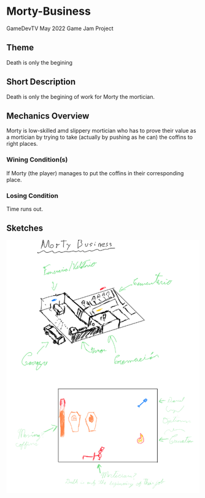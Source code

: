 # Morty-Business
 GameDevTV May 2022 Game Jam Project

## Theme
Death is only the begining

## Short Description
Death is only the begining of work for Morty the mortician.

## Mechanics Overview
Morty is low-skilled amd slippery mortician who has to prove their value as a mortician by trying to take (actually by pushing as he can) the coffins to right places. 

### Wining Condition(s)
If Morty (the player) manages to put the coffins in their corresponding place.

### Losing Condition
Time runs out.

## Sketches
![Rough sktches for the gameplay](/Morty%20Business%20-%20Sketches.png)
